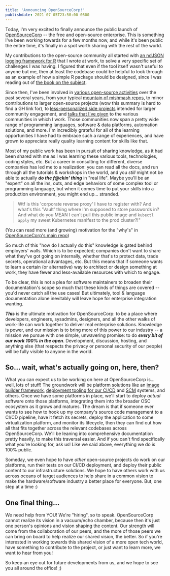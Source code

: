 ```yaml
---
title: 'Announcing OpenSourceCorp!'
publishdate: 2021-07-05T23:50:00-0500
---
```


Today, I'm very excited to finally announce the public launch of
[OpenSourceCorp](https://github.com/opensourcecorp) -- the free and open-source
enterprise. This is something I've been working towards for a few months now,
and while it's been public the entire time, it's finally in a spot worth sharing
with the rest of the world.

My contributions to the open-source community all started with [an ndJSON
logging framework for R](https://github.com/ryapric/loggit) that I wrote at
work, to solve a very specific set of challenges I was having. I figured that
even if the tool itself wasn't useful to anyone but me, then at least the
codebase could be helpful to look through as an example of how a simple R
package should be designed, since I was reading out of [the book on the
subject](https://r-pkgs.org/).

Since then, I've been involved in [various open-source
activities](https://github.com/ryapric) over the past several years, from your
typical [mountain of mishmash
repos](https://github.com/ryapric?tab=repositories), to minor contributions to
larger open-source projects (wow this summary is hard to find a GH link for), to
[less-personalized side projects](https://github.com/ops-utils) intended for
larger community engagement, and [talks that I've
given](https://github.com/ryapric/talks) to the various communities in which I
work. Those communities now span a pretty wide range of programming languages,
software & data platforms, automation solutions, and more. I'm incredibly
grateful for all of the learning opportunities I have had to embrace such a
range of experiences, and have grown to appreciate really quality learning
content for skills like that.

Most of my public work has been in pursuit of sharing knowledge, as it had been
shared with me as I was learning these various tools, technologies, coding
styles, etc. But a career in consulting for different, diverse companies has led
me to a realization: you can read all the docs, and run through all the
tutorials & workshops in the world, and you *still* might not be able to
actually ***do the f@ckin' thing*** in "real life". Maybe you'll be an "expert"
on all the ins, outs, and edge behaviors of some complex tool or programming
language, but when it comes time to put your skills into a production
environment, you might end up... stranded.

>Wtf is this 'corporate reverse proxy' I have to register with? And what's this
'Vault' thing where I'm supposed to store passwords in? And what do you MEAN I
can't pull this public image and `kubectl apply` my sweet Kubernetes manifest to
the prod cluster?!"

(You can read more (and growing) motivation for the "why's" in [OpenSourceCorp's
main repo](https://github.com/opensourcecorp/opensourcecorp))

So much of this "how do I actually do this" knowledge is gated behind employers'
walls. Which is to be expected; companies don't want to share what they've got
going on internally, whether that's to protect data, trade secrets, operational
advantages, etc. But this means that if someone wants to learn a certain (or
alternative) way to architect or design something at work, they have fewer and
less-available resources with which to engage.

To be clear, this is not a plea for software maintainers to broaden their
documentation's scope so much that these kinds of things are covered -- you'd
never catch all the use cases! But ultimately, tool & language documentation
alone inevitably will leave hope for enterprise integration wanting.

***This*** is the ultimate motivation for OpenSourceCorp: to be a place where
developers, engineers, sysadmins, designers, and all the other walks of
work-life can work together to deliver real enterprise solutions. Knowledge is
power, and our mission is to bring more of this power to our industry -- a
mission we pursue with one simple, unwavering promise: to do ***every bit of our
work 100% in the open***. Development, discussion, hosting, and anything else
(that respects the privacy or personal security of our people) will be fully
visible to anyone in the world.

So... wait, what's actually going on, here, then?
-------------------------------------------------

What you can expect us to be working on here at OpenSourceCorp is... well, lots
of stuff! The groundwork will be platform solutions like an [image builder
framework](https://github.com/opensourcecorp/ymir), [deployment tooling for our
CI/CD](https://github.com/opensourcecorp/gnar) and
[SCM](https://github.com/opensourcecorp/sauce) systems, and others. Once we have
some platforms in place, we'll start to deploy *actual* software onto those
platforms, integrating them into the broader OSC ecosystem as it grows and
matures. The dream is that if someone ever wants to see how to hook up my
company's source code management to a CI/CD pipeline, have it fetch its secrets,
deploy the application to some virtualization platform, and monitor its
lifecycle, then they can find out how all that fits together across the relevant
codebases across OpenSourceCorp. We'll be leaning into comprehensive
documentation pretty heavily, to make this traversal easier. And if you can't
find specifically what you're looking for, ask us! Like we said above,
everything we do is 100% public.

Someday, we even hope to have *other* open-source projects do work on our
platforms, run their tests on our CI/CD deployment, and deploy their public
content to our infrastructure solutions. We hope to have others work with us
across oceans of target audiences to help share in a common vision to make the
hardware/software industry a better place for everyone. But, one step at a time
:)

One final thing...
------------------

We need help from YOU! We're "hiring", so to speak. OpenSourceCorp cannot
realize its vision in a vacuum/echo chamber, because then it's just one person's
opinions and vision shaping the content. Our strength will come from the
collaboration of our peers, and the more of those peers we can bring on board to
help realize our shared vision, the better. So if you're interested in working
towards this shared vision of a more open tech world, have something to
contribute to the project, or just want to learn more, we want to hear from you!

So keep an eye out for future developments from us, and we hope to see you all
around the office! ;)
